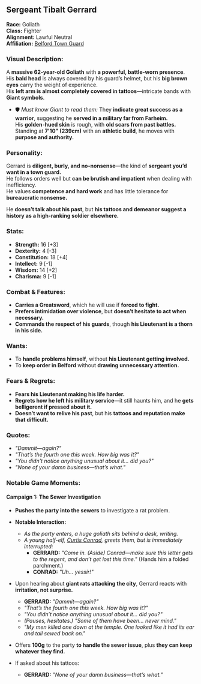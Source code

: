 ## Sergeant Tibalt Gerrard  

**Race:** Goliath  
**Class:** Fighter  
**Alignment:** Lawful Neutral  
**Affiliation:** [Belford Town Guard](../factions/BelfordTownGuard.md)  

### **Visual Description:**  
A **massive 62-year-old Goliath** with **a powerful, battle-worn presence**.  
His **bald head** is always covered by his guard’s helmet, but his **big brown eyes** carry the weight of experience.  
His **left arm is almost completely covered in tattoos**—intricate bands with **Giant symbols**.  
- 🛡️ *Must know Giant to read them:* They **indicate great success as a warrior**, suggesting he **served in a military far from Farheim.**  
His **golden-hued skin** is rough, with **old scars from past battles.**  
Standing at **7'10" (239cm)** with an **athletic build**, he moves with **purpose and authority.**  

### **Personality:**  
Gerrard is **diligent, burly, and no-nonsense**—the kind of **sergeant you’d want in a town guard.**  
He follows orders well but **can be brutish and impatient** when dealing with inefficiency.  
He values **competence and hard work** and has little tolerance for **bureaucratic nonsense.**  

He **doesn’t talk about his past**, but **his tattoos and demeanor suggest a history as a high-ranking soldier elsewhere.**  

### **Stats:**  
- **Strength:** 16 [+3]  
- **Dexterity:** 4 [-3]  
- **Constitution:** 18 [+4]  
- **Intellect:** 9 [-1]  
- **Wisdom:** 14 [+2]  
- **Charisma:** 9 [-1]  

### **Combat & Features:**  
- **Carries a Greatsword**, which he will use if **forced to fight.**  
- **Prefers intimidation over violence**, but **doesn’t hesitate to act when necessary.**  
- **Commands the respect of his guards**, though **his Lieutenant is a thorn in his side.**  

### **Wants:**  
- To **handle problems himself**, without **his Lieutenant getting involved.**  
- To **keep order in Belford** without **drawing unnecessary attention.**  

### **Fears & Regrets:**  
- **Fears his Lieutenant making his life harder.**  
- **Regrets how he left his military service**—it still haunts him, and he **gets belligerent if pressed about it.**  
- **Doesn’t want to relive his past**, but his **tattoos and reputation make that difficult.**  


### **Quotes:**  
- *"Dammit—again?"*  
- *"That’s the fourth one this week. How big was it?"*  
- *"You didn’t notice anything unusual about it... did you?"*  
- *"None of your damn business—that’s what."*  

### **Notable Game Moments:**  
#### **Campaign 1: The Sewer Investigation**  
- **Pushes the party into the sewers** to investigate a rat problem.  
- **Notable Interaction:**  
  - *As the party enters, a huge goliath sits behind a desk, writing.*  
  - *A young half-elf, [Curtis Conrad](../npcs/CurtisConrad.md), greets them, but is immediately interrupted:*  
    - **GERRARD:** *"Come in. (Aside) Conrad—make sure this letter gets to the regent, and don’t get lost this time."* (Hands him a folded parchment.)  
    - **CONRAD:** *"Uh... yessir!"*  

- Upon hearing about **giant rats attacking the city**, Gerrard reacts with **irritation, not surprise.**  
  - **GERRARD:** *"Dammit—again?"*  
  - *"That’s the fourth one this week. How big was it?"*  
  - *"You didn’t notice anything unusual about it... did you?"*  
  - *(Pauses, hesitates.)* *"Some of them have been... never mind."*  
  - *"My men killed one down at the temple. One looked like it had its ear and tail sewed back on."*  

- Offers **100g** to the party **to handle the sewer issue**, plus **they can keep whatever they find.**  
- If asked about his tattoos:  
  - **GERRARD:** *"None of your damn business—that’s what."*  

